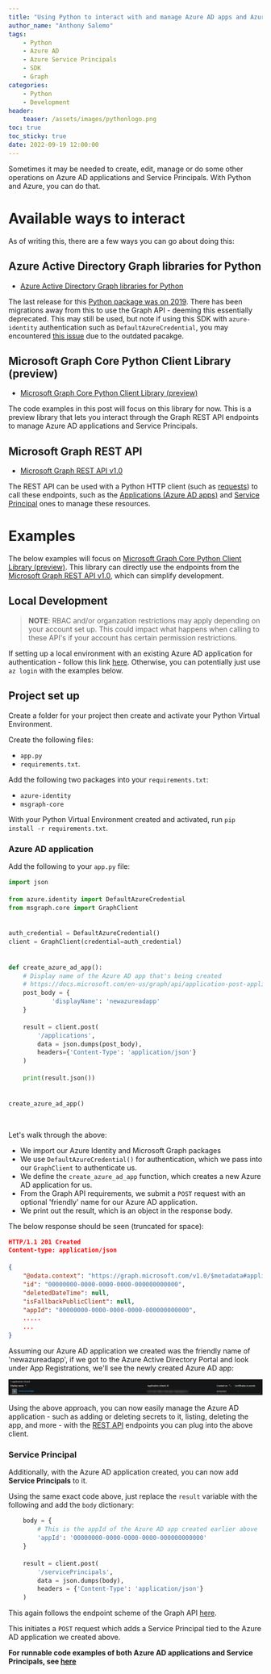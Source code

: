 ```yaml
---
title: "Using Python to interact with and manage Azure AD apps and Azure Service Principals"
author_name: "Anthony Salemo"
tags:
    - Python
    - Azure AD
    - Azure Service Principals
    - SDK
    - Graph
categories:
    - Python
    - Development 
header:
    teaser: /assets/images/pythonlogo.png
toc: true
toc_sticky: true
date: 2022-09-19 12:00:00
---
```


Sometimes it may be needed to create, edit, manage or do some other operations on Azure AD applications and Service Principals. With Python and Azure, you can do that.


# Available ways to interact
As of writing this, there are a few ways you can go about doing this:

## Azure Active Directory Graph libraries for Python
- [Azure Active Directory Graph libraries for Python](https://learn.microsoft.com/en-us/python/api/overview/azure/microsoft-graph?view=azure-python)

The last release for this [Python package was on 2019](https://pypi.org/project/azure-graphrbac/#history). There has been migrations away from this to use the Graph API - deeming this essentially deprecated. This may still be used, but note if using this SDK with `azure-identity` authentication such as `DefaultAzureCredential`, you may encountered [this issue](https://stackoverflow.com/questions/63384092/exception-attributeerror-defaultazurecredential-object-has-no-attribute-sig) due to the outdated pacakge. 

## Microsoft Graph Core Python Client Library (preview)
- [Microsoft Graph Core Python Client Library (preview)](https://github.com/microsoftgraph/msgraph-sdk-python-core)

The code examples in this post will focus on this library for now. This is a preview library that lets you interact through the Graph REST API endpoints to manage Azure AD applications and Service Principals.


## Microsoft Graph REST API
- [Microsoft Graph REST API v1.0](https://learn.microsoft.com/en-us/graph/api/overview?view=graph-rest-1.0)

The REST API can be used with a Python HTTP client (such as [requests](https://pypi.org/project/requests/)) to call these endpoints, such as the [Applications (Azure AD apps)](https://learn.microsoft.com/en-us/graph/api/resources/application?view=graph-rest-1.0) and [Service Principal](https://learn.microsoft.com/en-us/graph/api/resources/serviceprincipal?view=graph-rest-1.0) ones to manage these resources.

# Examples
The below examples will focus on [Microsoft Graph Core Python Client Library (preview)](https://github.com/microsoftgraph/msgraph-sdk-python-core). This library can directly use the endpoints from the [Microsoft Graph REST API v1.0](https://learn.microsoft.com/en-us/graph/api/overview?view=graph-rest-1.0), which can simplify development. 

## Local Development
> **NOTE**: RBAC and/or organzation restrictions may apply depending on your account set up. This could impact what happens when calling to these API's if your account has certain permission restrictions.

If setting up a local environment with an existing Azure AD application for authentication - follow this link [here](https://learn.microsoft.com/en-us/azure/developer/python/configure-local-development-environment?tabs=windows%2Capt%2Ccmd). Otherwise, you can potentially just use `az login` with the examples below.

## Project set up
Create a folder for your project then create and activate your Python Virtual Environment.

Create the following files:
- `app.py`
- `requirements.txt`.

Add the following two packages into your `requirements.txt`:
- `azure-identity`
- `msgraph-core`

With your Python Virtual Environment created and activated, run `pip install -r requirements.txt`.


### Azure AD application

Add the following to your `app.py` file:

```python
import json

from azure.identity import DefaultAzureCredential
from msgraph.core import GraphClient


auth_credential = DefaultAzureCredential()
client = GraphClient(credential=auth_credential)


def create_azure_ad_app():
    # Display name of the Azure AD app that's being created
    # https://docs.microsoft.com/en-us/graph/api/application-post-applications?view=graph-rest-1.0&tabs=http
    post_body = {
            'displayName': 'newazureadapp'
    }

    result = client.post(
        '/applications',
        data = json.dumps(post_body),
        headers={'Content-Type': 'application/json'}
    )

    print(result.json())


create_azure_ad_app()
```

<br>

Let's walk through the above:
- We import our Azure Identity and Microsoft Graph packages
- We use `DefaultAzureCredential()` for authentication, which we pass into our `GraphClient` to authenticate us. 
- We define the `create_azure_ad_app` function, which creates a new Azure AD application for us.
- From the Graph API requirements, we submit a `POST` request with an optional 'friendly' name for our Azure AD application.
- We print out the result, which is an object in the response body. 

The below response should be seen (truncated for space):

```json
HTTP/1.1 201 Created
Content-type: application/json

{
    "@odata.context": "https://graph.microsoft.com/v1.0/$metadata#applications/$entity",
    "id": "00000000-0000-0000-0000-000000000000",
    "deletedDateTime": null,
    "isFallbackPublicClient": null,
    "appId": "00000000-0000-0000-0000-000000000000",
    .....
    ...
}
```

Assuming our Azure AD application we created was the friendly name of 'newazureadapp', if we got to the Azure Active Directory Portal and look under App Registrations, we'll see the newly created Azure AD app:

![New Azure AD app](/media/2022/09/azure-oss-azure-ad-blog-1.png)

Using the above approach, you can now easily manage the Azure AD application - such as adding or deleting secrets to it, listing, deleting the app, and more - with the [REST API](https://learn.microsoft.com/en-us/graph/api/overview?view=graph-rest-1.0) endpoints you can plug into the above client.


### Service Principal
Additionally, with the Azure AD application created, you can now add **Service Principals** to it.

Using the same exact code above, just replace the `result` variable with the following and add the `body` dictionary:

```python
    body = {
        # This is the appId of the Azure AD app created earlier above
        'appId': '00000000-0000-0000-0000-000000000000'
    }

    result = client.post(
        '/servicePrincipals',
        data = json.dumps(body),
        headers = {'Content-Type': 'application/json'}
    )
```

This again follows the endpoint scheme of the Graph API [here](https://learn.microsoft.com/en-us/graph/api/serviceprincipal-post-serviceprincipals?view=graph-rest-1.0&tabs=http).

This initiates a `POST` request which adds a Service Principal tied to the Azure AD application we created above. 

**For runnable code examples of both Azure AD applications and Service Principals, see [here](https://github.com/azureossd/python-sdk-aad-samples/tree/main/python-sdk-graph-samples)**